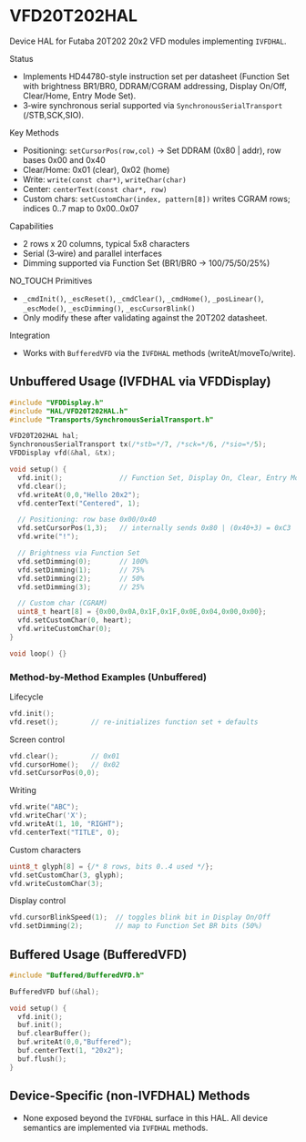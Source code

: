 # VFD20T202HAL

Device HAL for Futaba 20T202 20x2 VFD modules implementing `IVFDHAL`.

Status
- Implements HD44780-style instruction set per datasheet (Function Set with brightness BR1/BR0, DDRAM/CGRAM addressing, Display On/Off, Clear/Home, Entry Mode Set).
- 3‑wire synchronous serial supported via `SynchronousSerialTransport` (/STB,SCK,SIO).

Key Methods
- Positioning: `setCursorPos(row,col)` → Set DDRAM (0x80 | addr), row bases 0x00 and 0x40
- Clear/Home: 0x01 (clear), 0x02 (home)
- Write: `write(const char*)`, `writeChar(char)`
- Center: `centerText(const char*, row)`
- Custom chars: `setCustomChar(index, pattern[8])` writes CGRAM rows; indices 0..7 map to 0x00..0x07

Capabilities
- 2 rows x 20 columns, typical 5x8 characters
- Serial (3‑wire) and parallel interfaces
- Dimming supported via Function Set (BR1/BR0 → 100/75/50/25%)

NO_TOUCH Primitives
- `_cmdInit()`, `_escReset()`, `_cmdClear()`, `_cmdHome()`, `_posLinear()`, `_escMode()`, `_escDimming()`, `_escCursorBlink()`
- Only modify these after validating against the 20T202 datasheet.

Integration
- Works with `BufferedVFD` via the `IVFDHAL` methods (writeAt/moveTo/write).

## Unbuffered Usage (IVFDHAL via VFDDisplay)

```cpp
#include "VFDDisplay.h"
#include "HAL/VFD20T202HAL.h"
#include "Transports/SynchronousSerialTransport.h"

VFD20T202HAL hal;
SynchronousSerialTransport tx(/*stb=*/7, /*sck=*/6, /*sio=*/5);
VFDDisplay vfd(&hal, &tx);

void setup() {
  vfd.init();              // Function Set, Display On, Clear, Entry Mode
  vfd.clear();
  vfd.writeAt(0,0,"Hello 20x2");
  vfd.centerText("Centered", 1);

  // Positioning: row base 0x00/0x40
  vfd.setCursorPos(1,3);   // internally sends 0x80 | (0x40+3) = 0xC3
  vfd.write("!");

  // Brightness via Function Set
  vfd.setDimming(0);       // 100%
  vfd.setDimming(1);       // 75%
  vfd.setDimming(2);       // 50%
  vfd.setDimming(3);       // 25%

  // Custom char (CGRAM)
  uint8_t heart[8] = {0x00,0x0A,0x1F,0x1F,0x0E,0x04,0x00,0x00};
  vfd.setCustomChar(0, heart);
  vfd.writeCustomChar(0);
}

void loop() {}
```

### Method-by-Method Examples (Unbuffered)

Lifecycle
```cpp
vfd.init();
vfd.reset();        // re-initializes function set + defaults
```

Screen control
```cpp
vfd.clear();        // 0x01
vfd.cursorHome();   // 0x02
vfd.setCursorPos(0,0);
```

Writing
```cpp
vfd.write("ABC");
vfd.writeChar('X');
vfd.writeAt(1, 10, "RIGHT");
vfd.centerText("TITLE", 0);
```

Custom characters
```cpp
uint8_t glyph[8] = {/* 8 rows, bits 0..4 used */};
vfd.setCustomChar(3, glyph);
vfd.writeCustomChar(3);
```

Display control
```cpp
vfd.cursorBlinkSpeed(1);  // toggles blink bit in Display On/Off
vfd.setDimming(2);        // map to Function Set BR bits (50%)
```

## Buffered Usage (BufferedVFD)

```cpp
#include "Buffered/BufferedVFD.h"

BufferedVFD buf(&hal);

void setup() {
  vfd.init();
  buf.init();
  buf.clearBuffer();
  buf.writeAt(0,0,"Buffered");
  buf.centerText(1, "20x2");
  buf.flush();
}
```

## Device-Specific (non‑IVFDHAL) Methods

- None exposed beyond the `IVFDHAL` surface in this HAL. All device semantics are implemented via `IVFDHAL` methods.

